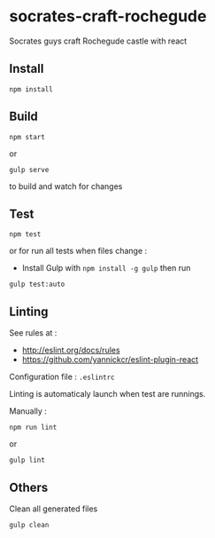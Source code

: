 # socrates-craft-rochegude

Socrates guys craft Rochegude castle with react

## Install

```shell
npm install
```


## Build

```shell
npm start
```
or
```shell
gulp serve
```

to build and watch for changes


## Test

```shell
npm test
```

or for run all tests when files change :

- Install Gulp with `npm install -g gulp` then run

```shell
gulp test:auto
```


## Linting

See rules at :

- http://eslint.org/docs/rules
- https://github.com/yannickcr/eslint-plugin-react

Configuration file : `.eslintrc`

Linting is automaticaly launch when test are runnings.

Manually :
```shell
npm run lint
```
or
```shell
gulp lint
```


## Others

Clean all generated files

```shell
gulp clean
```
